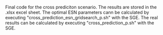 Final code for the cross prediciton scenario. The results are stored in the .xlsx excel sheet.
The optimal ESN parameters cann be calculated by executing "cross_prediction_esn_gridsearch_p.sh" with the SGE.
The real results can be calculated by executing "cross_prediction_p.sh" with the SGE.
